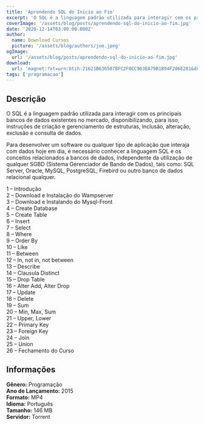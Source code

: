 ```yaml
---
title: 'Aprendendo SQL do Início ao Fim'
excerpt: 'O SQL é a linguagem padrão utilizada para interagir com os principais bancos de dados existentes no mercado, disponibilizando, para isso, instruções de criação e gerenciamento de estruturas, inclusão, alteração, exclusão e consulta de dados.  Para desenvolver um software ou qualquer tipo de'
coverImage: '/assets/blog/posts/aprendendo-sql-do-inicio-ao-fim.jpg'
date: '2020-12-14T03:00:00.000Z'
author:
  name: Download Cursos
  picture: '/assets/blog/authors/joe.jpeg'
ogImage:
  url: '/assets/blog/posts/aprendendo-sql-do-inicio-ao-fim.jpg'
download:
  url: 'magnet:?xt=urn:btih:21621B636507BFC2F0CC963EA79B1B94F206E201&dn=Aprendendo%20SQL%20do%20In%c3%adcio%20ao%20Fim%20-%20Josueldo%20Pajau&tr=udp%3a%2f%2ftracker.openbittorrent.com%3a1337%2fannounce&tr=udp%3a%2f%2ftracker.opentrackr.org%3a1337%2fannounce'
tags: ['programacao']
---
```

<h2>Descrição</h2>
<p>O SQL é a linguagem padrão utilizada para interagir com os principais bancos de dados existentes no mercado, disponibilizando, para isso, instruções de criação e gerenciamento de estruturas, inclusão, alteração, exclusão e consulta de dados.</p><p>Para desenvolver um software ou qualquer tipo de aplicação que interaja com dados hoje em dia, é necessário conhecer a linguagem SQL e os conceitos relacionados a bancos de dados, independente da utilização de qualquer SGBD (Sistema Gerenciador de Bando de Dados), tais como: SQL Server, Oracle, MySQL, PostgreSQL, Firebird ou outro banco de dados relacional qualquer.</p><p>1 – Introdução<br/> 2 – Download e Instalação do Wampserver<br/> 3 – Download e Instalando do Mysql-Front<br/> 4 – Create Database<br/> 5 – Create Table<br/> 6 – Insert<br/> 7 – Select<br/> 8 – Where<br/> 9 – Order By<br/> 10 – Like<br/> 11 – Between<br/> 12 – In, not in, not between<br/> 13 – Describe<br/> 14 – Clausula Distinct<br/> 15 – Drop Table<br/> 16 – Alter Add, Alter Drop<br/> 17 – Update<br/> 18 – Delete<br/> 19 – Sum<br/> 20 – Min, Max, Sum<br/> 21 – Upper, Lower<br/> 22 – Primary Key<br/> 23 – Foreign Key<br/> 24 – Join<br/> 25 – Union<br/> 26 – Fechamento do Curso</p><h2>Informações</h2><p><strong>Gênero:</strong> Programação<br/> <strong>Ano de Lançamento:</strong> 2015<br/> <strong>Formato:</strong> MP4<br/> <strong>Idioma:</strong> Português<br/> <strong>Tamanho:</strong> 146 MB<br/> <strong>Servidor:</strong> Torrent</p>